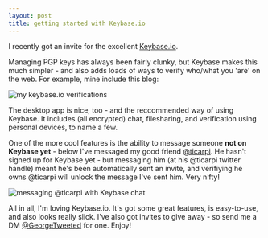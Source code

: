 ```yaml
---
layout: post
title: getting started with Keybase.io
---
```


I recently got an invite for the excellent [Keybase.io](https://keybase.io).

Managing PGP keys has always been fairly clunky, but Keybase makes this much simpler - and also adds loads of ways to verify who/what you 'are' on the web. For example, mine include this blog:


![my keybase.io verifications]({{site.baseurl}}/keybase_verifies.jpg)

The desktop app is nice, too - and the reccommended way of using Keybase. It includes (all encrypted) chat, filesharing, and verification using personal devices, to name a few. 

One of the more cool features is the ability to message someone **not on Keybase yet** - below I've messaged my good friend [@ticarpi](twitter.com/ticarpi "@ticarpi on twitter"). He hasn't signed up for Keybase yet - but messaging him (at his @ticarpi twitter handle) meant he's been automatically sent an invite, and verifiying he owns @ticarpi will unlock the message I've sent him. Very nifty!

![messaging @ticarpi with Keybase chat]({{site.baseurl}}/keybase_chat)

All in all, I'm loving Keybase.io. It's got some great features, is easy-to-use, and also looks really slick. I've also got invites to give away - so send me a DM [@GeorgeTweeted](twitter.com/georgetweeted "@GeorgeTweeted on Twitter") for one. Enjoy!